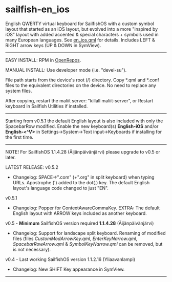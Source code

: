 sailfish-en_ios
===============

English QWERTY virtual keyboard for SailfishOS with a custom symbol layout that started as an iOS layout, but evolved into a more "inspired by iOS" layout with added accented &amp; special characters + symbols used in many European languages. See <a href="https://github.com/tmikkonen/sailfish_en-ios/blob/master/usr/share/maliit/plugins/com/jolla/layouts/en_ios.qml">en_ios.qml</a> for details. Includes LEFT &amp; RIGHT arrow keys (UP &amp; DOWN in SymView).

---

EASY INSTALL: RPM in <a href="https://openrepos.net/content/tmi/english-qwerty-arrow-keyboard">OpenRepos</a>.

MANUAL INSTALL:
Use developer mode (i.e. "devel-su"). 

File path starts from the device's root (/) directory.  Copy *.qml and *.conf files to the equivalent directories on the device. No need to replace any system files.

After copying, restart the maliit server:
"killall maliit-server", or Restart keyboard in Sailfish Utilities if installed.

---

Starting from v0.5.1 the default English layout is also included with only the SpacebarRow modified.
Enable the new keyboard(s) <strong>English-iOS</strong> and/or <strong>English-<^V></strong> in Settings->System->Text input->Keyboards if installing for the first time.

---

NOTE! For SailfishOS 1.1.4.28 (Äijänpäivänjärvi) please upgrade to v0.5 or later.

LATEST RELEASE: v0.5.2
* Changelog: SPACE->".com" (+".org" in split keyboard) when typing URLs. Apostrophe (') added to the dot(.) key. The default English layout's language code changed to just "EN".

v0.5.1
* Changelog: Popper for ContextAwareCommaKey. EXTRA: The default English layout with ARROW keys included as another keyboard.

v0.5 - <strong>Minimum</strong> SailfishOS version required <strong>1.1.4.28</strong> (Äijänpäivänjärvi)
* Changelog: Support for landscape split keyboard. Renaming of modified files (files <em>CustomModArrowKey.qml</em>, <em>EnterKeyNarrow.qml</em>, <em>SpacebarRowArrow.qml</em> & <em>SymbolKeyNarrow.qml</em> can be removed, but is not necessary).

v0.4 - Last working SailfishOS version 1.1.2.16 (Yliaavanlampi)
* Changelog: New SHIFT Key appearance in SymView.

---
